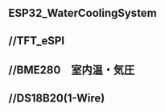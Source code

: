 ## ESP32_WaterCoolingSystem

//TFT_eSPI
--------------------------------------------------------------

//BME280　室内温・気圧
--------------------------------------------------------------

//DS18B20(1-Wire)
--------------------------------------------------------------
